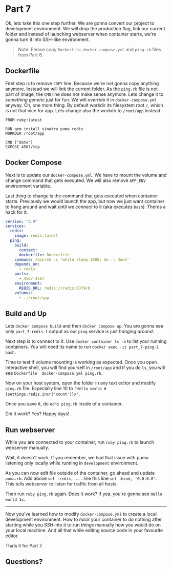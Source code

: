# Part 7

Ok, lets take this one step further. We are gonna convert our project to development environment. We will drop the production flag, link our current folder and instead of launching webserver when container starts, we're gonna turn it into SSH-like environment.

> Note: Please copy `Dockerfile`, `docker-compose.yml` and `ping.rb` files from Part 6.

## Dockerfile

First step is to remove `COPY` line. Because we're not gonna copy anything anymore. Instead we will link the current folder. As the `ping.rb` file is not part of image, the `CMD` line does not make sense anymore. Lets change it to _something generic_ just for fun. We will override it in `docker-compose.yml` anyway. Oh, one more thing. By default workdir its filesystem root `/`, which is not that nice for app. Lets change also the workdir to `/root/app` instead.

```
FROM ruby:latest

RUN gem install sinatra puma redis
WORKDIR /root/app

CMD ["date"]
EXPOSE 4567/tcp
```

## Docker Compose
Next is to update our `docker-compose.yml`. We have to mount the volume and change command that gets executed. We will also remove `APP_ENV` environment variable.

Last thing to change is the command that gets executed when container starts. Previously we would launch the app, but now we just want container to hang around and wait until we _connect_ to it (aka executes `bash`). Theres a hack for it.

```yaml
version: "3.9"
services:
  redis:
    image: redis:latest
  ping:
    build:
      context: .
      dockerfile: Dockerfile
    command: /bin/sh -c "while sleep 1000; do :; done"
    depends_on:
      - redis
    ports:
      - 4567:4567
    environment:
      REDIS_URL: redis://redis:6379/0
    volumes:
      - .:/root/app
```

## Build and Up
Lets `docker compose build` and then `docker compose up`. You are gonna see only `part_7-redis-1` output as our `ping` service is just _hanging around_.

Next step is to connect to it. Use `docker container ls -a` to list your running containers. You will need its name to run `docker exec -it part_7-ping-1 bash`.

Time to test if volume mounting is working as expected. Once you open interactive shell, you will find yourself in `/root/app` and if you do `ls`, you will see `Dockerfile  docker-compose.yml	ping.rb`.

Now on your host system, open the folder in any text editor and modify `ping.rb` file. Especially line 10 to `"Hello world #{settings.redis.incr('count')}x"`.

Once you save it, do `echo ping.rb` inside of a container.

Did it work? Yes? Happy days!

## Run webserver
While you are connected to your container, run `ruby ping.rb` to launch webserver manually.

Wait, it doesn't work. If you remember, we had that issue with puma listening only locally while running in `development` environment.

As you can now edit file outside of the container, go ahead and update `puma.rb`. Add above `set :redis, ...` line this line `set :bind, '0.0.0.0'`. This tells webserver to listen for traffic from all hosts.

Then run `ruby ping.rb` again. Does it work? If yea, you're gonna see `Hello world 1x`.

---
Now you've learned how to modify `docker-compose.yml` to create a local development environment. How to _hack_ your container to do nothing after starting while you _SSH_ into it to run _things_ manually how you would do on your local machine. And all that while editing source code in your favourite editor.

Thats it for Part 7.

## Questions?
